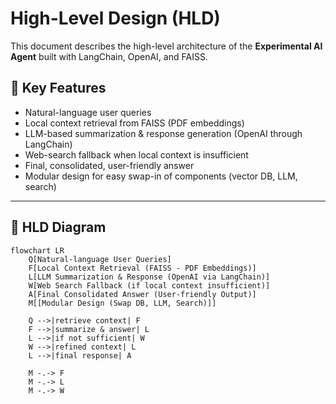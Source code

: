 # High-Level Design (HLD)

This document describes the high-level architecture of the **Experimental AI Agent** built with LangChain, OpenAI, and FAISS.  

## 🔹 Key Features
- Natural-language user queries  
- Local context retrieval from FAISS (PDF embeddings)  
- LLM-based summarization & response generation (OpenAI through LangChain)  
- Web-search fallback when local context is insufficient  
- Final, consolidated, user-friendly answer  
- Modular design for easy swap-in of components (vector DB, LLM, search)  

---

## 🔹 HLD Diagram

```mermaid
flowchart LR
    Q[Natural-language User Queries]
    F[Local Context Retrieval (FAISS - PDF Embeddings)]
    L[LLM Summarization & Response (OpenAI via LangChain)]
    W[Web Search Fallback (if local context insufficient)]
    A[Final Consolidated Answer (User-friendly Output)]
    M[[Modular Design (Swap DB, LLM, Search)]]

    Q -->|retrieve context| F
    F -->|summarize & answer| L
    L -->|if not sufficient| W
    W -->|refined context| L
    L -->|final response| A

    M -.-> F
    M -.-> L
    M -.-> W